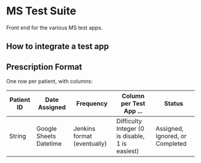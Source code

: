 # MS Test Suite

Front end for the various MS test apps.

## How to integrate a test app

## Prescription Format

One row per patient, with columns:

Patient ID | Date Assigned | Frequency | Column per Test App ... | Status
--- | --- | --- | --- | ---
String | Google Sheets Datetime | Jenkins format (eventually) | Difficulty Integer (0 is disable, 1 is easiest) | Assigned, Ignored, or Completed

